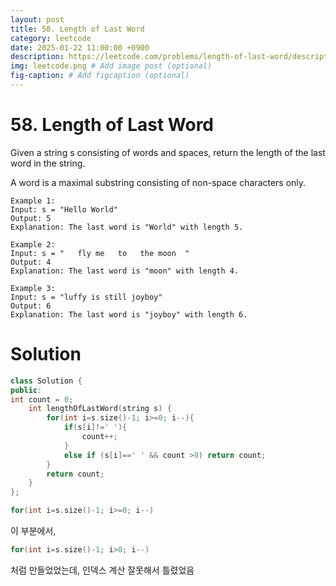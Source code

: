 ```yaml
---
layout: post
title: 58. Length of Last Word
category: leetcode
date: 2025-01-22 11:00:00 +0900
description: https://leetcode.com/problems/length-of-last-word/description/
img: leetcode.png # Add image post (optional)
fig-caption: # Add figcaption (optional)
---
```



# 58. Length of Last Word

Given a string s consisting of words and spaces, return the length of the last word in the string.

A word is a maximal 
substring
 consisting of non-space characters only.

 
```
Example 1:
Input: s = "Hello World"
Output: 5
Explanation: The last word is "World" with length 5.
```

```
Example 2:
Input: s = "   fly me   to   the moon  "
Output: 4
Explanation: The last word is "moon" with length 4.
```

```
Example 3:
Input: s = "luffy is still joyboy"
Output: 6
Explanation: The last word is "joyboy" with length 6.
```



# Solution

```cpp
class Solution {
public:
int count = 0;
    int lengthOfLastWord(string s) {
        for(int i=s.size()-1; i>=0; i--){
            if(s[i]!=' '){
                count++; 
            }
            else if (s[i]==' ' && count >0) return count;
        }
        return count;
    }
};
```

```cpp
for(int i=s.size()-1; i>=0; i--)
```

이 부분에서, 

```cpp
for(int i=s.size()-1; i>0; i--)
```
처럼 만들었었는데, 인덱스 계산 잘못해서 틀렸었음  